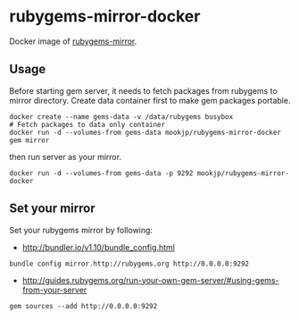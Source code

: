 rubygems-mirror-docker
===

Docker image of [rubygems-mirror](https://github.com/rubygems/rubygems-mirror).

## Usage

Before starting gem server, it needs to fetch packages from rubygems to mirror directory.
Create data container first to make gem packages portable.

```
docker create --name gems-data -v /data/rubygems busybox
# Fetch packages to data only container
docker run -d --volumes-from gems-data mookjp/rubygems-mirror-docker gem mirror
```

then run server as your mirror.

```
docker run -d --volumes-from gems-data -p 9292 mookjp/rubygems-mirror-docker
```

## Set your mirror

Set your rubygems mirror by following:

* http://bundler.io/v1.10/bundle_config.html

```
bundle config mirror.http://rubygems.org http://0.0.0.0:9292
```

* http://guides.rubygems.org/run-your-own-gem-server/#using-gems-from-your-server

```
gem sources --add http://0.0.0.0:9292
```
